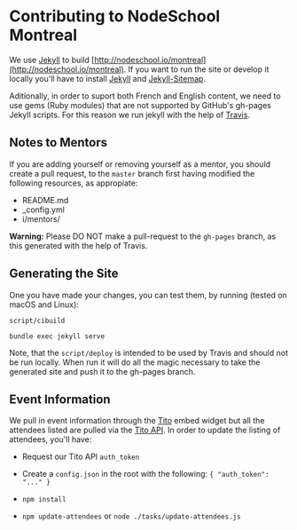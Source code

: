 Contributing to NodeSchool Montreal
===================================

We use [Jekyll](https://jekyllrb.com/) to build [http://nodeschool.io/montreal](http://nodeschool.io/montreal). If you want to run the site or develop it locally you'll have to install [Jekyll](https://github.com/jekyll/jekyll) and [Jekyll-Sitemap](https://github.com/jekyll/jekyll-sitemap).

Aditionally, in order to suport both French and English
content, we need to use gems (Ruby modules) that are not
supported by GitHub's gh-pages Jekyll scripts. For this
reason we run jekyll with the help of [Travis](https://travis-ci.com/).

Notes to Mentors
----------------

If you are adding yourself or removing yourself as a  mentor,
you should create a pull request, to the `master` branch
first having modified the following resources, as appropiate:

   - README.md
   - _config.yml
   - i/mentors/

**Warning:** Please DO NOT make a pull-request to the `gh-pages` branch, as this
generated with the help of Travis.

Generating the Site
-------------------

One you have made your changes, you can test them, by running
(tested on macOS and Linux):

`script/cibuild`

`bundle exec jekyll serve`

Note, that the `script/deploy` is intended to be used
by Travis and should not be run locally. When run it
will do all the magic necessary to take the generated
site and push it to the gh-pages branch.


Event Information
-----------------

We pull in event information through the [Tito](http://tito.io) embed widget but all the attendees listed are pulled via the [Tito API](http://api.tito.io). In order to update the listing of attendees, you'll have:

- Request our Tito API `auth_token`

- Create a `config.json` in the root with the following: `{ "auth_token": "..." }`

- `npm install`

- `npm update-attendees` or `node ./tasks/update-attendees.js`
